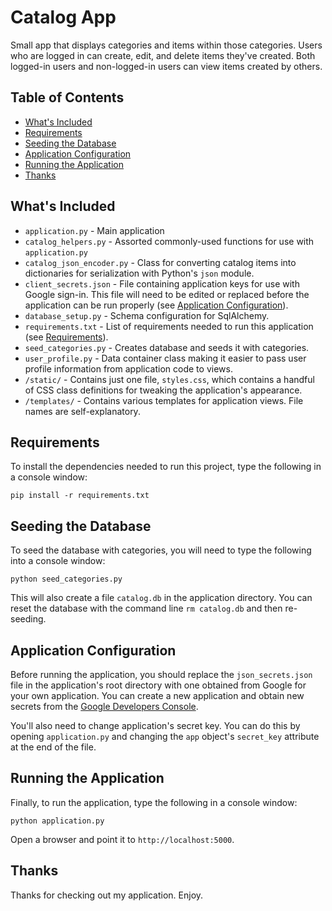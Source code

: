 # Catalog App

Small app that displays categories and items within those categories. Users who are logged in can create, edit, and delete items they've created. Both logged-in users and non-logged-in users can view items created by others.

## Table of Contents
- [What's Included](#Whats_Included_12)
- [Requirements](#Requirements_25)
- [Seeding the Database](#Seeding_the_Database_30)
- [Application Configuration](#Application_Configuration_38)
- [Running the Application](#Running_the_Application_43)
- [Thanks](#Thanks_50)

## What's Included
- `application.py` - Main application
- `catalog_helpers.py` - Assorted commonly-used functions for use with `application.py`
- `catalog_json_encoder.py` - Class for converting catalog items into dictionaries for serialization with Python's `json` module.
- `client_secrets.json` - File containing application keys for use with Google sign-in. This file will need to be edited or replaced before the application can be run properly (see [Application Configuration](#Application_Configuration_38)).
- `database_setup.py` - Schema configuration for SqlAlchemy.
- `requirements.txt` - List of requirements needed to run this application (see [Requirements](#Requirements_25)).
- `seed_categories.py` - Creates database and seeds it with categories.
- `user_profile.py` - Data container class making it easier to pass user profile information from application code to views.
- `/static/` - Contains just one file, `styles.css`, which contains a handful of CSS class definitions for tweaking the application's appearance.
- `/templates/` - Contains various templates for application views. File names are self-explanatory.

## Requirements
To install the dependencies needed to run this project, type the following in a console window:

`pip install -r requirements.txt`

## Seeding the Database

To seed the database with categories, you will need to type the following into a console window:

`python seed_categories.py`

This will also create a file `catalog.db` in the application directory. You can reset the database with the command line `rm catalog.db` and then re-seeding.

## Application Configuration
Before running the application, you should replace the `json_secrets.json` file in the application's root directory with one obtained from Google for your own application. You can create a new application and obtain new secrets from the [Google Developers Console](https://console.developers.google.com/project).

You'll also need to change application's secret key. You can do this by opening `application.py` and changing the `app` object's `secret_key` attribute at the end of the file.

## Running the Application
Finally, to run the application, type the following in a console window:

`python application.py`

Open a browser and point it to `http://localhost:5000`.

## Thanks
Thanks for checking out my application. Enjoy.